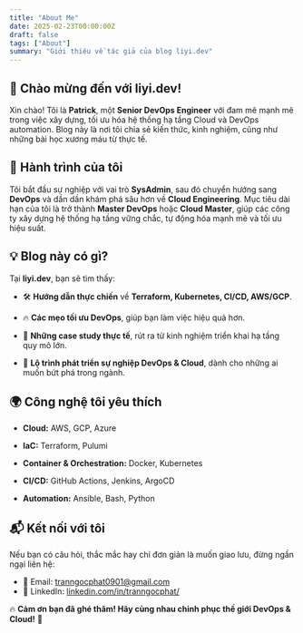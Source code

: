 ```yaml
---
title: "About Me"
date: 2025-02-23T00:00:00Z
draft: false
tags: ["About"]
summary: "Giới thiệu về tác giả của blog liyi.dev"
---
```


## 👋 Chào mừng đến với liyi.dev!

Xin chào! Tôi là **Patrick**, một **Senior DevOps Engineer** với đam mê mạnh mẽ trong việc xây dựng, tối ưu hóa hệ thống hạ tầng Cloud và DevOps automation. Blog này là nơi tôi chia sẻ kiến thức, kinh nghiệm, cũng như những bài học xương máu từ thực tế.

## 🚀 Hành trình của tôi

Tôi bắt đầu sự nghiệp với vai trò **SysAdmin**, sau đó chuyển hướng sang **DevOps** và dần dần khám phá sâu hơn về **Cloud Engineering**. Mục tiêu dài hạn của tôi là trở thành **Master DevOps** hoặc **Cloud Master**, giúp các công ty xây dựng hệ thống hạ tầng vững chắc, tự động hóa mạnh mẽ và tối ưu hiệu suất.

## 💡 Blog này có gì?

Tại **liyi.dev**, bạn sẽ tìm thấy:

*   🛠 **Hướng dẫn thực chiến** về **Terraform, Kubernetes, CI/CD, AWS/GCP**.
    
*   🔥 **Các mẹo tối ưu DevOps**, giúp bạn làm việc hiệu quả hơn.
    
*   📖 **Những case study thực tế**, rút ra từ kinh nghiệm triển khai hạ tầng quy mô lớn.
    
*   🎯 **Lộ trình phát triển sự nghiệp DevOps & Cloud**, dành cho những ai muốn bứt phá trong ngành.
    

## 🌍 Công nghệ tôi yêu thích

*   **Cloud:** AWS, GCP, Azure
    
*   **IaC:** Terraform, Pulumi
    
*   **Container & Orchestration:** Docker, Kubernetes
    
*   **CI/CD:** GitHub Actions, Jenkins, ArgoCD
    
*   **Automation:** Ansible, Bash, Python
    

## 📬 Kết nối với tôi

Nếu bạn có câu hỏi, thắc mắc hay chỉ đơn giản là muốn giao lưu, đừng ngần ngại liên hệ:

*   📧 Email: tranngocphat0901@gmail.com    
*   🔗 LinkedIn: [linkedin.com/in/tranngocphat/](https://www.linkedin.com/in/tranngocphat/)
    

🔥 **Cảm ơn bạn đã ghé thăm! Hãy cùng nhau chinh phục thế giới DevOps & Cloud!** 🚀